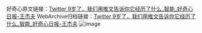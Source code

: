 好奇心原文链接：[Twitter 9岁了，我们用推文告诉你它经历了什么_智能_好奇心日报-王杰夫](https://www.qdaily.com/articles/7742.html)
WebArchive归档链接：[Twitter 9岁了，我们用推文告诉你它经历了什么_智能_好奇心日报-王杰夫](http://web.archive.org/web/20190623172840/https://www.qdaily.com/articles/7742.html)
![image](http://ww3.sinaimg.cn/large/007d5XDply1g3x0ympv3cj30u087ox6p)